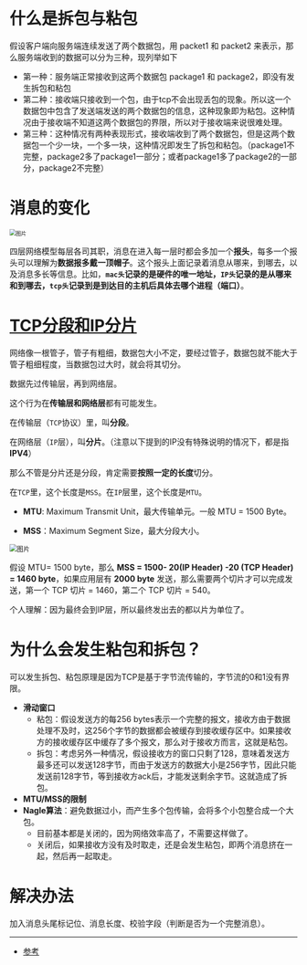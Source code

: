 # 什么是拆包与粘包

假设客户端向服务端连续发送了两个数据包，用 packet1 和 packet2 来表示，那么服务端收到的数据可以分为三种，现列举如下

- 第一种：服务端正常接收到这两个数据包 package1 和 package2，即没有发生拆包和粘包
- 第二种：接收端只接收到一个包，由于tcp不会出现丢包的现象。所以这一个数据包中包含了发送端发送的两个数据包的信息，这种现象即为粘包。这种情况由于接收端不知道这两个数据包的界限，所以对于接收端来说很难处理。
- 第三种：这种情况有两种表现形式，接收端收到了两个数据包，但是这两个数据包一个少一块，一个多一块，这种情况即发生了拆包和粘包。（package1不完整，package2多了package1一部分；或者package1多了package2的一部分，package2不完整）

# 消息的变化

<img src="https://cdn.jsdelivr.net/gh/YiENx1205/cloudimgs/notes/202208081522264.png" alt="图片" style="zoom:67%;" />

四层网络模型每层各司其职，消息在进入每一层时都会多加一个**报头**，每多一个报头可以理解为**数据报多戴一顶帽子**。这个报头上面记录着消息从哪来，到哪去，以及消息多长等信息。比如，**`mac头`记录的是硬件的唯一地址，`IP头`记录的是从哪来和到哪去，`tcp头`记录到是到达目的主机后具体去哪个进程（端口）**。



# [TCP分段和IP分片](https://mp.weixin.qq.com/s/YpQGsRyyrGNDu1cOuMy83w)

网络像一根管子，管子有粗细，数据包大小不定，要经过管子，数据包就不能大于管子粗细程度，当数据包过大时，就会将其切分。

数据先过传输层，再到网络层。

这个行为在**传输层和网络层**都有可能发生。

在传输层（`TCP`协议）里，叫**分段**。

在网络层（`IP`层），叫**分片**。（注意以下提到的IP没有特殊说明的情况下，都是指**IPV4**）

那么不管是分片还是分段，肯定需要**按照一定的长度**切分。

在`TCP`里，这个长度是`MSS`。在`IP`层里，这个长度是`MTU`。

- **MTU**: Maximum Transmit Unit，最大传输单元。一般 MTU = 1500 Byte。

- **MSS**：Maximum Segment Size，最大分段大小。

<img src="https://cdn.jsdelivr.net/gh/YiENx1205/cloudimgs/notes/202208081533334.png" alt="图片" style="zoom:80%;" />

假设 MTU= 1500 byte，那么 **MSS = 1500- 20(IP Header) -20 (TCP Header) = 1460 byte**，如果应用层有 **2000 byte** 发送，那么需要两个切片才可以完成发送，第一个 TCP 切片 = 1460，第二个 TCP 切片 = 540。

个人理解：因为最终会到IP层，所以最终发出去的都以片为单位了。

# 为什么会发生粘包和拆包？

可以发生拆包、粘包原理是因为TCP是基于字节流传输的，字节流的0和1没有界限。

- **滑动窗口**
	- 粘包：假设发送方的每256 bytes表示一个完整的报文，接收方由于数据处理不及时，这256个字节的数据都会被缓存到接收缓存区中。如果接收方的接收缓存区中缓存了多个报文，那么对于接收方而言，这就是粘包。
	- 拆包：考虑另外一种情况，假设接收方的窗口只剩了128，意味着发送方最多还可以发送128字节，而由于发送方的数据大小是256字节，因此只能发送前128字节，等到接收方ack后，才能发送剩余字节。这就造成了拆包。
- **MTU/MSS的限制**
- **Nagle算法**：避免数据过小，而产生多个包传输，会将多个小包整合成一个大包。
	- 目前基本都是关闭的，因为网络效率高了，不需要这样做了。
	- 关闭后，如果接收方没有及时取走，还是会发生粘包，即两个消息挤在一起，然后再一起取走。

# 解决办法

加入消息头尾标记位、消息长度、校验字段（判断是否为一个完整消息）。



---

- [参考](https://mp.weixin.qq.com/s?__biz=Mzg5NDY2MDk4Mw==&mid=2247486377&idx=1&sn=bdc4b8b71559193b29aa0f54b95973db&chksm=c01d73b1f76afaa708145a0d9af91de719cf7d0beb4c2945319bbd6d7a1a017bb03833c84b9c&scene=126&&sessionid=1659942401#rd)